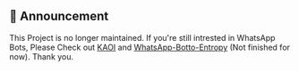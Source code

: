 


## 📢 Announcement
This Project is no longer maintained. If you're still intrested in WhatsApp Bots, Please Check out [KAOI](https://github.com/PrajjwalDatir/Kaoi) and [WhatsApp-Botto-Entropy](https://github.com/Synthesized-Infinity/Whatsapp-Botto-Entropy) (Not finished for now). Thank you.
 
